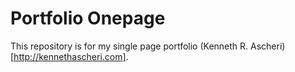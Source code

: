 # Portfolio Onepage

This repository is for my single page portfolio (Kenneth R. Ascheri)[http://kennethascheri.com].
